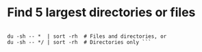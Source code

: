 # Find 5 largest directories or files

``` du -a | sort -n -r | head -n 5

du -sh -- *  | sort -rh  # Files and directories, or
du -sh -- */ | sort -rh  # Directories only ```
